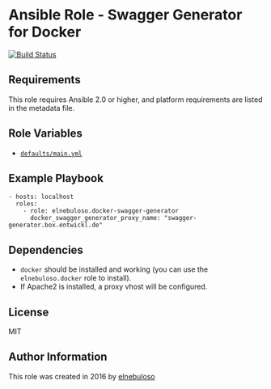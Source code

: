 # Ansible Role - Swagger Generator for Docker

[![Build Status](https://travis-ci.org/elnebuloso/ansible-role-docker-swagger-generator.svg?branch=master)](https://travis-ci.org/elnebuloso/ansible-role-docker-swagger-generator)

## Requirements

This role requires Ansible 2.0 or higher, and platform requirements are listed in the metadata file.

## Role Variables

- [`defaults/main.yml`](https://github.com/elnebuloso/ansible-role-docker-swagger-generator/blob/master/defaults/main.yml)

## Example Playbook

```
- hosts: localhost
  roles:
    - role: elnebuloso.docker-swagger-generator
      docker_swagger_generator_proxy_name: "swagger-generator.box.entwickl.de"
```

## Dependencies

- `docker` should be installed and working (you can use the `elnebuloso.docker` role to install).
- If Apache2 is installed, a proxy vhost will be configured.

##  License

MIT

##  Author Information

This role was created in 2016 by [elnebuloso](https://github.com/elnebuloso/)